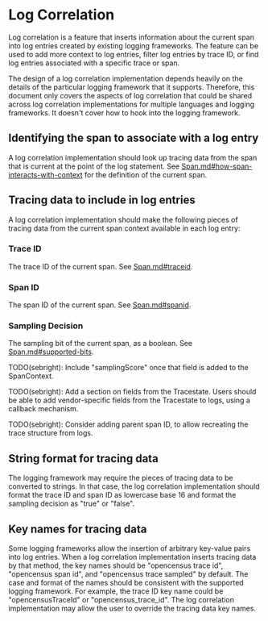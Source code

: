 # Log Correlation

Log correlation is a feature that inserts information about the current span into log entries
created by existing logging frameworks.  The feature can be used to add more context to log entries,
filter log entries by trace ID, or find log entries associated with a specific trace or span.

The design of a log correlation implementation depends heavily on the details of the particular
logging framework that it supports.  Therefore, this document only covers the aspects of log
correlation that could be shared across log correlation implementations for multiple languages and
logging frameworks.  It doesn't cover how to hook into the logging framework.

## Identifying the span to associate with a log entry

A log correlation implementation should look up tracing data from the span that is current at the
point of the log statement.  See
[Span.md#how-span-interacts-with-context](Span.md#how-span-interacts-with-context) for the
definition of the current span.

## Tracing data to include in log entries

A log correlation implementation should make the following pieces of tracing data from the current
span context available in each log entry:

### Trace ID

The trace ID of the current span.  See [Span.md#traceid](Span.md#traceid).

### Span ID

The span ID of the current span.  See [Span.md#spanid](Span.md#spanid).

### Sampling Decision

The sampling bit of the current span, as a boolean.  See
[Span.md#supported-bits](Span.md#supported-bits).

TODO(sebright): Include "samplingScore" once that field is added to the SpanContext.

TODO(sebright): Add a section on fields from the Tracestate. Users should be able to add
vendor-specific fields from the Tracestate to logs, using a callback mechanism.

TODO(sebright): Consider adding parent span ID, to allow recreating the trace structure from logs.

## String format for tracing data

The logging framework may require the pieces of tracing data to be converted to strings.  In that
case, the log correlation implementation should format the trace ID and span ID as lowercase base 16
and format the sampling decision as "true" or "false".

## Key names for tracing data

Some logging frameworks allow the insertion of arbitrary key-value pairs into log entries.  When
a log correlation implementation inserts tracing data by that method, the key names should be
"opencensus trace id", "opencensus span id", and "opencensus trace sampled" by default.  The case
and format of the names should be consistent with the supported logging framework.  For example, the
trace ID key name could be "opencensusTraceId" or "opencensus_trace_id".  The log correlation
implementation may allow the user to override the tracing data key names.
